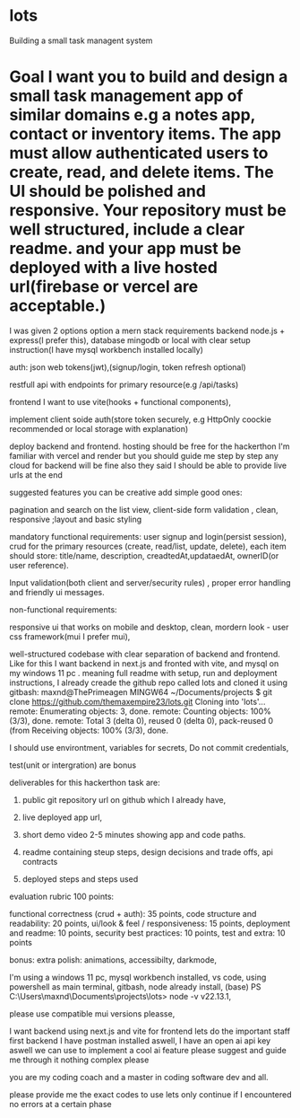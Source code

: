 # lots
Building a small task managent system


#  Goal I want you to build and design a small task management app of similar domains e.g a notes app, contact or inventory items. The app must allow authenticated users  to create, read, and delete items. The UI should be polished and responsive. Your repository must be well structured, include a clear readme. and your app must be deployed with a live hosted url(firebase or vercel are acceptable.)

I was given 2 options option a mern stack
requirements backend node.js + express(I prefer this), database mingodb or local with clear setup instruction(I have mysql workbench installed locally)

auth: json web tokens(jwt),(signup/login, token refresh optional)

restfull api with endpoints for primary resource(e.g /api/tasks)

frontend I want to use vite(hooks + functional components),

implement client soide auth(store token securely, e.g HttpOnly coockie recommended or local storage with explanation)

deploy backend and frontend. hosting should be free for the hackerthon I'm familiar with vercel and render but you should guide me step by step any cloud for backend will be fine also they said I should be able to provide live urls at the end

suggested features you can be creative add simple good ones:

pagination and search on the list view, client-side form validation , clean, responsive ;layout and basic styling


mandatory functional requirements:
user signup and login(persist session), crud for the primary resources (create, read/list, update, delete), each item should store: title/name, description, creadtedAt,updataedAt, ownerID(or user reference).

Input validation(both client and server/security rules)
, proper error handling and friendly ui messages.

non-functional requirements:

responsive ui that works on mobile and desktop,
clean, mordern look - user css framework(mui I prefer mui),

well-structured codebase with clear separation of backend and frontend. Like for this I want backend in next.js and fronted with vite, and mysql on my windows 11 pc .
meaning full readme with setup, run and deployment instructions, I already creade the github repo called lots and cloned it using gitbash: maxnd@ThePrimeagen MINGW64 ~/Documents/projects
$ git clone https://github.com/themaxempire23/lots.git
Cloning into 'lots'...
remote: Enumerating objects: 3, done.
remote: Counting objects: 100% (3/3), done.
remote: Total 3 (delta 0), reused 0 (delta 0), pack-reused 0 (from
Receiving objects: 100% (3/3), done.


I should use environtment, variables for secrets, Do not commit credentials,

test(unit or intergration) are bonus

deliverables for this hackerthon task are:

1. public git repository url on github which I already have, 
2. live deployed app url,
3. short demo video 2-5 minutes showing app and code paths.

4. readme containing steup steps, design decisions and trade offs, api contracts

5. deployed steps and steps used

evaluation rubric 100 points:

functional correctness (crud + auth): 35 points,
code structure and readability: 20 points,
ui/look & feel / responsiveness: 15 points,
deployment and readme: 10 points,
security best practices: 10 points,
test and extra: 10 points

bonus: extra polish: animations, accessibilty, darkmode,

I'm using a windows 11 pc, mysql workbench installed, vs code, using powershell as main terminal, gitbash,  node already install, (base) PS C:\Users\maxnd\Documents\projects\lots> node -v
v22.13.1,

please use compatible mui versions pleasse,

I want backend using next.js and vite for frontend lets do the important staff first backend I have postman installed aswell, I have an open ai api key aswell we can use to implement a cool ai feature please suggest and guide me through it nothing complex please

you are my coding coach and a master in coding software dev and all.

please provide me the exact codes to use lets only continue if I encountered no errors at a certain phase




